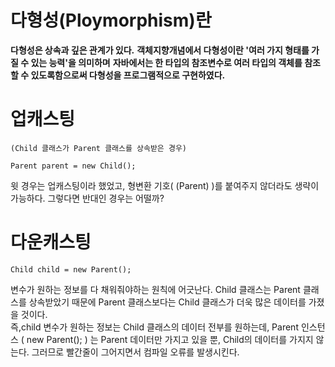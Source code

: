# 다형성(Ploymorphism)란

**다형성은 상속과 깊은 관계가 있다.**
**객체지향개념에서 다형성이란 '여러 가지 형태를 가질 수 있는 능력'을 의미하며** 
**자바에서는 한 타입의 참조변수로 여러 타입의 객체를 참조할 수 있도록함으로써 다형성을 프로그램적으로 구현하였다.**


# 업캐스팅
```
(Child 클래스가 Parent 클래스를 상속받은 경우)

Parent parent = new Child();
```
윗 경우는 업캐스팅이라 했었고, 형변환 기호( (Parent) )를 붙여주지 않더라도
생략이 가능하다.
그렇다면 반대인 경우는 어떨까?



# 다운캐스팅
```
Child child = new Parent();
```
변수가 원하는 정보를 다 채워줘야하는 원칙에 어긋난다.
Child 클래스는 Parent 클래스를 상속받았기 때문에 Parent 클래스보다는 
Child 클래스가 더욱 많은 데이터를 가졌을 것이다.	
즉,child 변수가 원하는 정보는 Child 클래스의 데이터 전부를 원하는데,
Parent 인스턴스 ( new Parent(); ) 는 Parent 데이터만 가지고 있을 뿐,
Child의 데이터를 가지지 않는다. 그러므로 빨간줄이 그어지면서
컴파일 오류를 발생시킨다.

